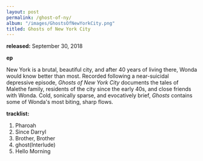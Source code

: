 ```yaml
---
layout: post
permalink: /ghost-of-ny/
album: "/images/GhostsOfNewYorkCity.png"
titled: Ghosts of New York City
---
```



**released:** September 30, 2018

**ep**


New York is a brutal, beautiful city, and after 40 years of living there, Wonda would know
better than most. Recorded following a near-suicidal depressive episode, _Ghosts of New York City_
documents the tales of Malethe family, residents of the city since the early 40s, and close friends
with Wonda. Cold, sonically sparse, and evocatively brief, _Ghosts_ contains some of Wonda's most
biting, sharp flows.

**tracklist:**
1. Pharoah
2. Since Darryl
3. Brother, Brother
4. ghost(Interlude)
5. Hello Morning



